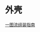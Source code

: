 # 外壳
[一图流组装指南](https://github.com/libc0607/GI_Dice/blob/main/dice/stl/Schematic_gi_dice_doc_2023-03-02.pdf)  
